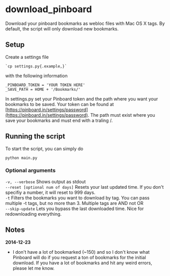 download_pinboard
=================

Download your pinboard bookmarks as webloc files with Mac OS X tags. By default, the script will only download new bookmarks.

## Setup

Create a settings file

    `cp settings.py{.example,}`

with the following information

    _PINBOARD_TOKEN = 'YOUR TOKEN HERE'
    _SAVE_PATH = HOME + '/Bookmarks/'

In settings.py set your Pinboard token and the path where you want your bookmarks to be saved. Your token can be found at [https://pinboard.in/settings/password](https://pinboard.in/settings/password). The path must exist where you save your bookmarks and must end with a traling /.


## Running the script

To start the script, you can simply do

    python main.py

### Optional arguments

`-v, --verbose` Shows output as stdout  
`--reset [optional num of days]` Resets your last updated time. If you don't specifiy a number, it will reset to 999 days.  
`-t` Filters the bookmarks you want to download by tag. You can pass multiple -t tags, but no more than 3. Multiple tags are AND not OR  
`--skip-update` Lets you bypass the last downloaded time. Nice for redownloading everything.  

## Notes

**2014-12-23**  
- I don't have a lot of bookmarked (~150) and so I don't know what Pinboard will do if you request a ton of bookmarks for the initial download. If you have a lot of bookmarks and hit any weird errors, please let me know. 

